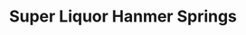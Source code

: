 ---
title: "Super Liquor Hanmer Springs"
url: /hanmer-springs/super-liquor-hanmer-springs/
shop: alcohol
---